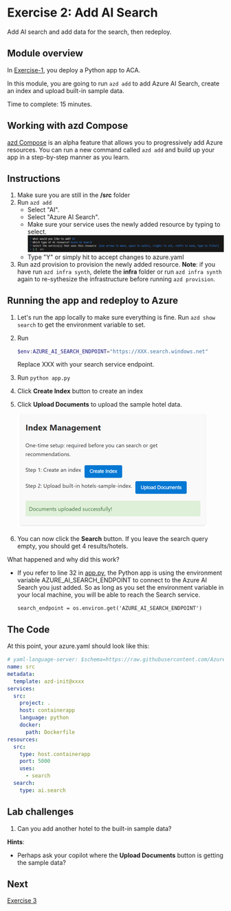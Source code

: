 # Exercise 2: Add AI Search

Add AI search and add data for the search, then redeploy. 

## Module overview

In [Exercise-1](/Lab-Instructions/Exercise-1.md), you deploy a Python app to ACA. 

In this module, you are going to run `azd add` to add Azure AI Search, create an index and upload built-in sample data. 

Time to complete: 15 minutes.

## Working with azd Compose

[azd Compose](https://aka.ms/azd-compose) is an alpha feature that allows you to progressively add Azure resources. You can run a new command called `azd add` and build up your app in a step-by-step manner as you learn.

## Instructions

1. Make sure you are still in the **/src** folder
1. Run `azd add`
    * Select "AI".
    * Select "Azure AI Search".
    * Make sure your service uses the newly added resource by typing <space> to select.
    ![Connect service to searach](/Lab-Instructions/Images/2.ConnectServicetoSearch.png)
    * Type "Y" or simply hit <enter> to accept changes to azure.yaml    
1. Run azd provision to provision the newly added resource. **Note**: if you have run `azd infra synth`, delete the **infra** folder or run `azd infra synth` again to re-sythesize the infrastructure before running `azd provision`.

## Running the app and redeploy to Azure

1. Let's run the app locally to make sure everything is fine. Run `azd show search` to get the environment variable to set.
1. Run 
    ```powershell
    $env:AZURE_AI_SEARCH_ENDPOINT="https://XXX.search.windows.net"
    ```
    Replace XXX with your search service endpoint.
1. Run `python app.py`
1. Click **Create Index** button to create an index
1. Click **Upload Documents** to upload the sample hotel data.

    ![Index Management](/Lab-Instructions/Images/2.index-management.png)
1. You can now click the **Search** button. If you leave the search query empty, you should get 4 results/hotels. 

What happened and why did this work? 

* If you refer to line 32 in [app.py](/src/app.py), the Python app is using the environment variable AZURE_AI_SEARCH_ENDPOINT to connect to the Azure AI Search you just added. So as long as you set the environment variable  in your local machine, you will be able to reach the Search service.
    ```
    search_endpoint = os.environ.get('AZURE_AI_SEARCH_ENDPOINT')
    ```

## The Code

At this point, your azure.yaml should look like this:

``` yaml
# yaml-language-server: $schema=https://raw.githubusercontent.com/Azure/azure-dev/main/schemas/alpha/azure.yaml.json
name: src
metadata:
  template: azd-init@xxxx
services:
  src:
    project: .
    host: containerapp
    language: python
    docker:
      path: Dockerfile
resources:
  src:
    type: host.containerapp
    port: 5000
    uses:
      - search
  search:
    type: ai.search
```

## Lab challenges

1. Can you add another hotel to the built-in sample data?

**Hints**: 
* Perhaps ask your copilot where the **Upload Documents** button is getting the sample data?

## Next
[Exercise 3](/Lab-Instructions/Exercise-3.md)